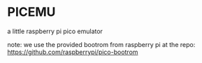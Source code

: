 # PICEMU

a little raspberry pi pico emulator 

note: we use the provided bootrom from raspberry pi at the repo: https://github.com/raspberrypi/pico-bootrom 

